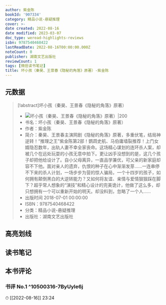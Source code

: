 ```yaml
---
author: 紫金陈
bookId: '907334'
category: 精品小说-悬疑推理
cover: >-
date created: 2022-08-16
date modified: 2023-03-07
doc_type: weread-highlights-reviews
isbn: 9787540468422
lastReadDate: 2022-08-16T00:00:00.000Z
noteCount: 0
publisher: 湖南文艺出版社
reviewCount: 1
tags: [微信读书笔记]
title: 坏小孩（秦昊、王景春《隐秘的角落》原著）-紫金陈
---
```


## 元数据

>[!abstract]坏小孩（秦昊、王景春《隐秘的角落》原著）
> - ![坏小孩（秦昊、王景春《隐秘的角落》原著）|200](https://wfqqreader-1252317822.image.myqcloud.com/cover/334/907334/t7_907334.jpg)
> - 书名：坏小孩（秦昊、王景春《隐秘的角落》原著）
> - 作者：紫金陈
> - 简介：秦昊、王景春主演网剧《隐秘的角落》原著，多重伏笔，结局神逆转！“推理之王”紫金陈第2部！鹦鹉史航、马伯庸墙裂推荐！上门女婿隐忍数年，出轨人妻不幸全家丧命。这场精心谋划的连环杀人案，却被几个在远处玩耍的小孩无意中拍下。更让凶手没想到的是，这几个孩子却把他给设计了。自小父母离异，一直品学兼优，可父亲的新家庭却容不下他。面对亲人的遗弃，仇恨的种子在心中渐渐发芽……一连串停不下来的杀人计划，一场步步为营的惊人骗局，一个十四岁的孩子，如何拥有颠倒黑白的大逆转能力？又如何将友谊、亲情与爱情狠狠踩在脚下？超乎常人想象的“演技”和精心设计的完美诡计，他做了这么多，却只想拥有一个可以重新开始的明天。却没料到，忽略了一个人……
> - 出版时间 2018-07-01 00:00:00
> - ISBN：9787540468422
> - 分类：精品小说-悬疑推理
> - 出版社：湖南文艺出版社

## 高亮划线

## 读书笔记

## 本书评论

### 书评 No.1 ^10500316-7ByUyle6j

⏱ [[2022-08-16]] 23:24
